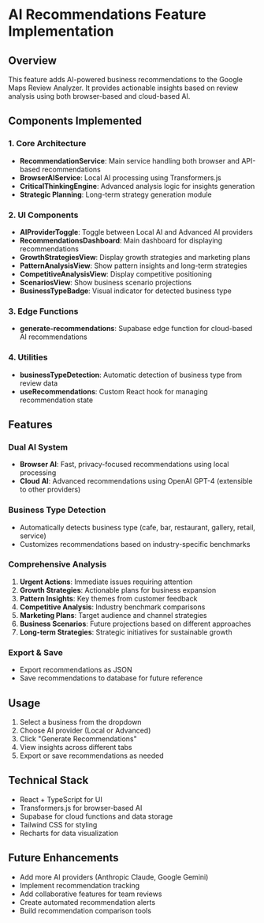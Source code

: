 # AI Recommendations Feature Implementation

## Overview
This feature adds AI-powered business recommendations to the Google Maps Review Analyzer. It provides actionable insights based on review analysis using both browser-based and cloud-based AI.

## Components Implemented

### 1. Core Architecture
- **RecommendationService**: Main service handling both browser and API-based recommendations
- **BrowserAIService**: Local AI processing using Transformers.js
- **CriticalThinkingEngine**: Advanced analysis logic for insights generation
- **Strategic Planning**: Long-term strategy generation module

### 2. UI Components
- **AIProviderToggle**: Toggle between Local AI and Advanced AI providers
- **RecommendationsDashboard**: Main dashboard for displaying recommendations
- **GrowthStrategiesView**: Display growth strategies and marketing plans
- **PatternAnalysisView**: Show pattern insights and long-term strategies
- **CompetitiveAnalysisView**: Display competitive positioning
- **ScenariosView**: Show business scenario projections
- **BusinessTypeBadge**: Visual indicator for detected business type

### 3. Edge Functions
- **generate-recommendations**: Supabase edge function for cloud-based AI recommendations

### 4. Utilities
- **businessTypeDetection**: Automatic detection of business type from review data
- **useRecommendations**: Custom React hook for managing recommendation state

## Features

### Dual AI System
- **Browser AI**: Fast, privacy-focused recommendations using local processing
- **Cloud AI**: Advanced recommendations using OpenAI GPT-4 (extensible to other providers)

### Business Type Detection
- Automatically detects business type (cafe, bar, restaurant, gallery, retail, service)
- Customizes recommendations based on industry-specific benchmarks

### Comprehensive Analysis
1. **Urgent Actions**: Immediate issues requiring attention
2. **Growth Strategies**: Actionable plans for business expansion
3. **Pattern Insights**: Key themes from customer feedback
4. **Competitive Analysis**: Industry benchmark comparisons
5. **Marketing Plans**: Target audience and channel strategies
6. **Business Scenarios**: Future projections based on different approaches
7. **Long-term Strategies**: Strategic initiatives for sustainable growth

### Export & Save
- Export recommendations as JSON
- Save recommendations to database for future reference

## Usage

1. Select a business from the dropdown
2. Choose AI provider (Local or Advanced)
3. Click "Generate Recommendations"
4. View insights across different tabs
5. Export or save recommendations as needed

## Technical Stack
- React + TypeScript for UI
- Transformers.js for browser-based AI
- Supabase for cloud functions and data storage
- Tailwind CSS for styling
- Recharts for data visualization

## Future Enhancements
- Add more AI providers (Anthropic Claude, Google Gemini)
- Implement recommendation tracking
- Add collaborative features for team reviews
- Create automated recommendation alerts
- Build recommendation comparison tools
